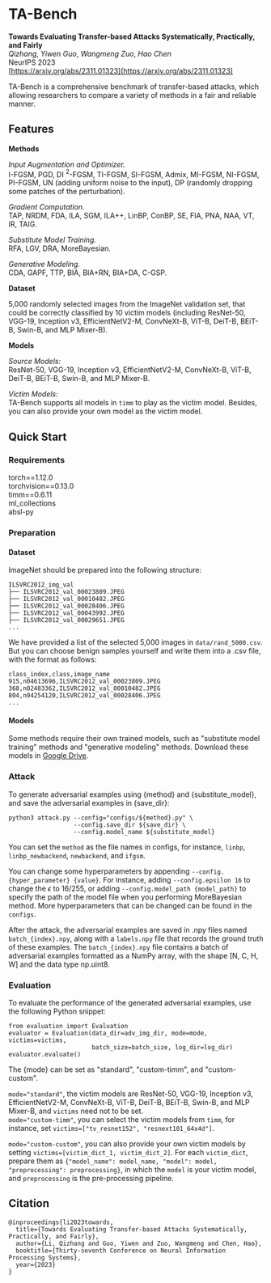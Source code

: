 # TA-Bench

**Towards Evaluating Transfer-based Attacks Systematically, Practically, and Fairly**\
*Qizhang*, *Yiwen Guo*, *Wangmeng Zuo*, *Hao Chen*\
NeurIPS 2023\
[https://arxiv.org/abs/2311.01323](https://arxiv.org/abs/2311.01323)

TA-Bench is a comprehensive benchmark of transfer-based attacks, which allowing researchers to compare a variety of methods in a fair and reliable manner.

## Features
**Methods**

*Input Augmentation and Optimizer.*\
I-FGSM, PGD, DI $^2$-FGSM, TI-FGSM, SI-FGSM, Admix, MI-FGSM, NI-FGSM, PI-FGSM, UN (adding uniform noise to the input), DP (randomly dropping some patches of the perturbation).

*Gradient Computation.*\
TAP, NRDM, FDA, ILA, SGM, ILA++, LinBP, ConBP, SE, FIA, PNA, NAA, VT, IR, TAIG.


*Substitute Model Training.*\
RFA, LGV, DRA, MoreBayesian.

*Generative Modeling.*\
CDA, GAPF, TTP, BIA, BIA+RN, BIA+DA, C-GSP.

**Dataset**

5,000 randomly selected images from the ImageNet validation set, that could be correctly classified by 10 victim models (including ResNet-50, VGG-19, Inception v3, EfficientNetV2-M, ConvNeXt-B, ViT-B, DeiT-B, BEiT-B, Swin-B, and MLP Mixer-B).

**Models**

*Source Models:*\
ResNet-50, VGG-19, Inception v3, EfficientNetV2-M, ConvNeXt-B, ViT-B, DeiT-B, BEiT-B, Swin-B, and MLP Mixer-B.

*Victim Models:*\
TA-Bench supports all models in ```timm``` to play as the victim model. Besides, you can also provide your own model as the victim model.

## Quick Start
### Requirements
torch==1.12.0\
torchvision==0.13.0\
timm==0.6.11\
ml_collections\
absl-py

### Preparation

#### Dataset

ImageNet should be prepared into the following structure:

```
ILSVRC2012_img_val
├── ILSVRC2012_val_00023809.JPEG
├── ILSVRC2012_val_00010482.JPEG
├── ILSVRC2012_val_00028406.JPEG
├── ILSVRC2012_val_00043992.JPEG
├── ILSVRC2012_val_00029651.JPEG
...
```

We have provided a list of the selected 5,000 images in ```data/rand_5000.csv```. But you can choose benign samples yourself and write them into a .csv file, with the format as follows:
```
class_index,class,image_name
915,n04613696,ILSVRC2012_val_00023809.JPEG
368,n02483362,ILSVRC2012_val_00010482.JPEG
804,n04254120,ILSVRC2012_val_00028406.JPEG
...
```

#### Models
Some methods require their own trained models, such as "substitute model training" methods and "generative modeling" methods. Download these models in [Google Drive](TBD).

### Attack
To generate adversarial examples using {method} and {substitute_model}, and save the adversarial examples in {save_dir}:
```
python3 attack.py --config="configs/${method}.py" \
                  --config.save_dir ${save_dir} \
                  --config.model_name ${substitute_model}
```

You can set the ```method``` as the file names in configs, for instance, ```linbp```, ```linbp_newbackend```, ```newbackend```, and ```ifgsm```.

You can change some hyperparameters by appending ```--config.{hyper_parameter} {value}```. For instance, adding ```--config.epsilon 16``` to change the $\epsilon$ to 16/255, or adding ```--config.model_path {model_path}``` to specify the path of the model file when you performing MoreBayesian method. More hyperparameters that can be changed can be found in the ```configs```.

After the attack, the adversarial examples are saved in .npy files named ```batch_{index}.npy```, along with a ```labels.npy``` file that records the ground truth of these examples. The ```batch_{index}.npy``` file contains a batch of adversarial examples formatted as a NumPy array, with the shape [N, C, H, W] and the data type np.uint8.

### Evaluation
To evaluate the performance of the generated adversarial examples, use the following Python snippet:
```
from evaluation import Evaluation
evaluator = Evaluation(data_dir=adv_img_dir, mode=mode, victims=victims,
                       batch_size=batch_size, log_dir=log_dir)
evaluator.evaluate()
```
The {mode} can be set as "standard", "custom-timm", and "custom-custom".

```mode="standard"```, the victim models are ResNet-50, VGG-19, Inception v3, EfficientNetV2-M, ConvNeXt-B, ViT-B, DeiT-B, BEiT-B, Swin-B, and MLP Mixer-B, and ```victims``` need not to be set.\
```mode="custom-timm"```, you can select the victim models from ```timm```, for instance, set ```victims=["tv_resnet152", "resnext101_64x4d"]```.

```mode="custom-custom"```, you can also provide your own victim models by setting ```victims=[victim_dict_1, victim_dict_2]```. For each ```victim_dict```, prepare them as ```{"model_name": model_name, "model": model, "preprocessing": preprocessing}```, in which the ```model``` is your victim model, and ```preprocessing``` is the pre-processing pipeline.

## Citation
```
@inproceedings{li2023towards,
  title={Towards Evaluating Transfer-based Attacks Systematically, Practically, and Fairly},
  author={Li, Qizhang and Guo, Yiwen and Zuo, Wangmeng and Chen, Hao},
  booktitle={Thirty-seventh Conference on Neural Information Processing Systems},
  year={2023}
}
```